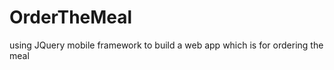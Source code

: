 OrderTheMeal
============

using JQuery mobile framework to build a web app which is for ordering the meal